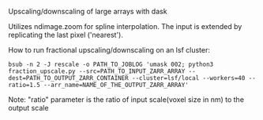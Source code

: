 Upscaling/downscaling of large arrays with dask 

Utilizes ndimage.zoom for spline interpolation. The input is extended by replicating the last pixel ('nearest').

How to run fractional upscaling/downscaling on an lsf cluster:

`bsub -n 2 -J rescale -o PATH_TO_JOBLOG 'umask 002; python3 fraction_upscale.py --src=PATH_TO_INPUT_ZARR_ARRAY --dest=PATH_TO_OUTPUT_ZARR_CONTAINER --cluster=lsf/local --workers=40 --ratio=1.5 --arr_name=NAME_OF_THE_OUTPUT_ZARR_ARRAY'`

Note: "ratio" parameter is the ratio of input scale(voxel size in nm) to the output scale
